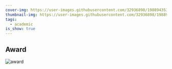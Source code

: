 ```yaml
---
cover-img: https://user-images.githubusercontent.com/32936898/198894353-b02e04e2-3a1a-4a30-9431-9248ad6b2784.jpg
thumbnail-img: https://user-images.githubusercontent.com/32936898/198894354-c4e8fc81-c9d9-4b20-9b32-01a8d0f9c8d2.jpg
tags:
  - academic
is_show: true
---
```


## Award

![award](https://user-images.githubusercontent.com/32936898/198894352-27b10d2e-49c0-4f86-9eed-d1238d41ebf5.jpg)
